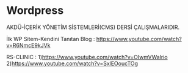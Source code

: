 # Wordpress
AKDÜ-İÇERİK YÖNETİM SİSTEMLERİ(CMS) DERSİ ÇALIŞMALARIDIR.

İlk WP Sitem-Kendini Tanıtan Blog : https://www.youtube.com/watch?v=R6NmcE9kJVk

RS-CLINIC : 1)https://www.youtube.com/watch?v=OIwmVWalrio 
            2)https://www.youtube.com/watch?v=SxlEOoucTOg
